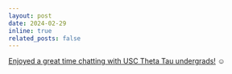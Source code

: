 ```yaml
---
layout: post
date: 2024-02-29 
inline: true
related_posts: false
---
```


[Enjoyed a great time chatting with USC Theta Tau undergrads!](https://www.instagram.com/p/C4HjZ8RrCDV/?igsh=ZWI2YzEzYmMxYg%3D%3D&img_index=1) :relaxed:
